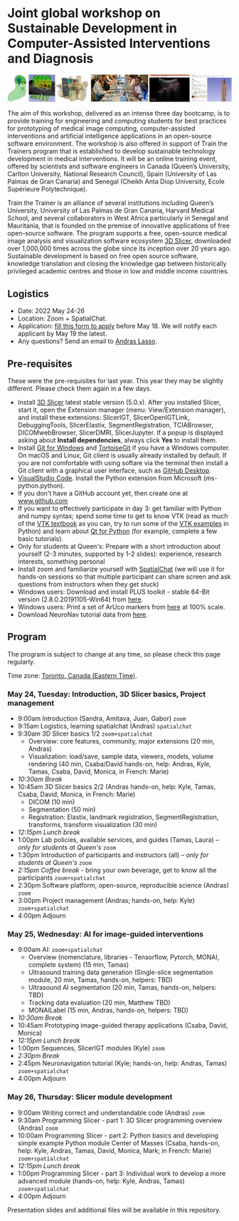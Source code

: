 # Joint global workshop on Sustainable Development in Computer-Assisted Interventions and Diagnosis

![](banner.jpg)

The aim of this workshop, delivered as an intense three day bootcamp, is to provide training for engineering and computing students for best practices for prototyping of medical image computing, computer-assisted interventions and artificial intelligence applications in an open-source software environment. The workshop is also offered in support of Train the Trainers program that is established to develop sustainable technology development in medical interventions. It will be an online training event, offered by scientists and software engineers in Canada (Queen’s University, Carlton University, National Research Council), Spain (University of Las Palmas de Gran Canaria) and Senegal (Cheikh Anta Diop University, Ecole Supérieure Polytechnique).
 
Train the Trainer is an alliance of several institutions including Queen’s University, University of Las Palmas de Gran Canaria, Harvard Medical School, and several collaborators in West Africa particularly in Senegal and Mauritania, that is founded on the premise of innovative applications of free open-source software. The program supports a free, open-source medical image analysis and visualization software ecosystem [3D Slicer](http://www.slicer.org), downloaded over 1,000,000 times across the globe since its inception over 20 years ago. Sustainable development is based on free open source software, knowledge translation and closing the knowledge gap between historically privileged academic centres and those in low and middle income countries. 

## Logistics

- Date:	2022 May 24-26
- Location: Zoom + SpatialChat.
- Application: [fill this form to apply](https://forms.gle/d6coo4mE8EwsKiEC6) before May 18. We will notify each applicant by May 19 the latest.
- Any questions? Send an email to [Andras Lasso](mailto:lasso@queensu.ca).

## Pre-requisites

These were the pre-requisites for last year. This year they may be slightly different. Please check them again in a few days.

- Install [3D Slicer](https://download.slicer.org/) latest stable version (5.0.x). After you installed Slicer, start it, open the Extension manager (menu: View/Extension manager), and install these extensions: SlicerIGT, SlicerOpenIGTLink, DebuggingTools, SlicerElastix, SegmentRegistration, TCIABrowser, DICOMwebBrowser, SlicerDMRI, SlicerJupyter. If a popup is displayed asking about **Install dependencies**, always click **Yes** to install them.
- Install [Git for Windows](https://git-scm.com/download/win) and [TortoiseGit](https://tortoisegit.org/) if you have a Windows computer. On macOS and Linux, Git client is usually already installed by default. If you are not comfortable with using softare via the terminal then install a Git client with a graphical user interface, such as [GitHub Desktop](https://desktop.github.com/).
- [VisualStudio Code](https://code.visualstudio.com/). Install the Python extension from Microsoft (ms-python.python).
- If you don't have a GitHub account yet, then create one at www.github.com
- If you want to effectively participate in day 3: get familiar with Python and numpy syntax; spend some time to get to know VTK (read as much of the [VTK textbook](https://vtk.org/vtk-textbook/) as you can, try to run some of the [VTK examples](https://kitware.github.io/vtk-examples/site/) in Python) and learn about [Qt for Python](https://www.qt.io/qt-for-python) (for example, complete a few basic tutorials).
- Only for students at Queen's: Prepare with a short introduction about yourself (2-3 minutes, supported by 1-2 slides): experience, research interests, something personal
- Install zoom and familiarize yourself with [SpatialChat](https://spatial.chat/s/TryMe) (we will use it for hands-on sessions so that multiple participant can share screen and ask questions from instructors when they get stuck)
- Windows users: Download and install PLUS toolkit - stable 64-Bit version (2.8.0.20191105-Win64) from [here](http://perk-software.cs.queensu.ca/plus/packages/stable/).
- Windows users: Print a set of ArUco markers from [here](https://github.com/PlusToolkit/PlusLibData/raw/master/ConfigFiles/OpticalMarkerTracker/marker_sheet_36h12.pdf) at 100% scale.
- Download NeuroNav tutorial data from [here](https://onedrive.live.com/?authkey=%21AFREW52wtFabFbc&id=7230D4DEC6058018%2129575&cid=7230D4DEC6058018).

## Program

The program is subject to change at any time, so please check this page regularly.

Time zone: [Toronto, Canada (Eastern Time)](https://www.timeanddate.com/worldclock/canada/toronto).

### May 24, Tuesday: Introduction, 3D Slicer basics, Project management
- 9:00am Introduction (Sandra, Amitava, Juan, Gabor) `zoom`
- 9:15am Logistics, learning spatialchat (Andras) `spatialchat`
- 9:30am 3D Slicer basics 1/2 `zoom+spatialchat`
  - Overview: core features, community, major extensions (20 min, Andras)
  - Visualization: load/save, sample data, viewers, models, volume rendering (40 min, Csaba/David hands-on, help: Andras, Kyle, Tamas, Csaba, David, Monica, in French: Marie)
- _10:30am Break_
- 10:45am 3D Slicer basics 2/2 (Andras hands-on, help: Kyle, Tamas, Csaba, David, Monica, in French: Marie)
  - DICOM (10 min)
  - Segmentation (50 min)
  - Registration: Elastix, landmark registration, SegmentRegistration, transforms, transform visualization (30 min)
- _12:15pm Lunch break_
- 1:00pm	Lab policies, available services, and guides (Tamas, Laura) _– only for students at Queen's_ `zoom`
- 1:30pm	Introduction of participants and instructors (all) _– only for students at Queen's_ `zoom`
- _2:15pm	Coffee break_ - bring your own beverage, get to know all the participants `zoom+spatialchat`
- 2:30pm	Software platform, open-source, reproducible science (Andras) `zoom`
- 3:00pm Project management (Andras; hands-on, help: Kyle) `zoom+spatialchat`
- 4:00pm	Adjourn

### May 25, Wednesday: AI for image-guided interventions
- 9:00am AI: `zoom+spatialchat`
  - Overview (nomenclature, libraries - Tensorflow, Pytorch, MONAI, complete system) (15 min, Tamas)
  - Ultrasound training data generation (Single-slice segmentation module, 20 min, Tamas, hands-on, helpers: TBD)
  - Ultrasound AI segmentation (20 min, Tamas, hands-on, helpers: TBD)
  - Tracking data evaluation (20 min, Matthew TBD)
  - MONAILabel (15 min, Andras, hands-on, helpers: TBD)
- _10:30am	Break_
- 10:45am Prototyping image-guided therapy applications (Csaba, David, Monica)
- _12:15pm	Lunch break_
- 1:00pm Sequences, SlicerIGT modules (Kyle) `zoom`
- _2:30pm Break_
- 2:45pm Neuronavigation tutorial (Kyle; hands-on, help: Andras, Tamas) `zoom+spatialchat`
- 4:00pm	Adjourn

### May 26, Thursday: Slicer module development
- 9:00am	Writing correct and understandable code (Andras) `zoom`
- 9:30am	Programming Slicer - part 1: 3D Slicer programming overview (Andras) `zoom`
- 10:00am Programming Slicer - part 2: Python basics and developing simple example Python module Center of Masses (Csaba, hands-on, help: Kyle, Andras, Tamas, David, Monica, Mark; in French: Marie) `zoom+spatialchat`
- _12:15pm	Lunch break_
- 1:00pm	Programming Slicer - part 3: Individual work to develop a more advanced module (hands-on, help: Kyle, Andras, Tamas) `zoom+spatialchat`
- 4:00pm	Adjourn

Presentation slides and additional files will be available in this repository.
